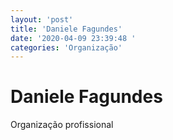 ```yaml
---
layout: 'post'
title: 'Daniele Fagundes'
date: '2020-04-09 23:39:48 '
categories: 'Organização'
---
```


# Daniele Fagundes

Organização profissional 
